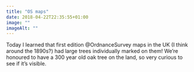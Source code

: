 ```yaml
---
title: "OS maps"
date: 2018-04-22T22:35:55+01:00
image: ""
imageAlt: ""
---
```


Today I learned that first edition @OrdnanceSurvey maps in the UK (I think around the 1890s?) had large trees individually marked on them! We’re honoured to have a 300 year old oak tree on the land, so very curious to see if it’s visible.
